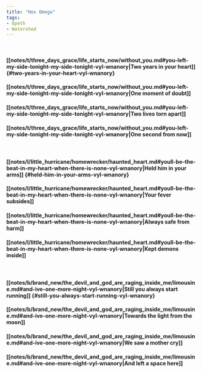 ```yaml
---
title: "Hex Omega"
tags:
- Opeth
- Watershed
---
```

&nbsp;
#### [[notes/t/three_days_grace/life_starts_now/without_you.md#you-left-my-side-tonight-my-side-tonight-vyl-wnanory|Two years in your heart]] {#two-years-in-your-heart-vyl-wnanory}
#### [[notes/t/three_days_grace/life_starts_now/without_you.md#you-left-my-side-tonight-my-side-tonight-vyl-wnanory|One moment of doubt]]
#### [[notes/t/three_days_grace/life_starts_now/without_you.md#you-left-my-side-tonight-my-side-tonight-vyl-wnanory|Two lives torn apart]]
#### [[notes/t/three_days_grace/life_starts_now/without_you.md#you-left-my-side-tonight-my-side-tonight-vyl-wnanory|One second from now]]
&nbsp;
#### [[notes/l/little_hurricane/homewrecker/haunted_heart.md#youll-be-the-beat-in-my-heart-when-there-is-none-vyl-wnanory|Held him in your arms]] {#held-him-in-your-arms-vyl-wnanory}
#### [[notes/l/little_hurricane/homewrecker/haunted_heart.md#youll-be-the-beat-in-my-heart-when-there-is-none-vyl-wnanory|Your fever subsides]]
#### [[notes/l/little_hurricane/homewrecker/haunted_heart.md#youll-be-the-beat-in-my-heart-when-there-is-none-vyl-wnanory|Always safe from harm]]
#### [[notes/l/little_hurricane/homewrecker/haunted_heart.md#youll-be-the-beat-in-my-heart-when-there-is-none-vyl-wnanory|Kept demons inside]]
&nbsp;
#### [[notes/b/brand_new/the_devil_and_god_are_raging_inside_me/limousine.md#and-ive-one-more-night-vyl-wnanory|Still you always start running]] {#still-you-always-start-running-vyl-wnanory}
#### [[notes/b/brand_new/the_devil_and_god_are_raging_inside_me/limousine.md#and-ive-one-more-night-vyl-wnanory|Towards the light from the moon]]
#### [[notes/b/brand_new/the_devil_and_god_are_raging_inside_me/limousine.md#and-ive-one-more-night-vyl-wnanory|We saw a mother cry]]
#### [[notes/b/brand_new/the_devil_and_god_are_raging_inside_me/limousine.md#and-ive-one-more-night-vyl-wnanory|And left a space here]]
